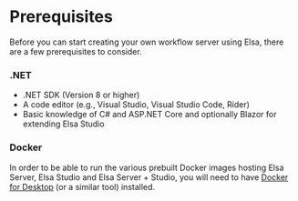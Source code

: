 # Prerequisites

Before you can start creating your own workflow server using Elsa, there are a few prerequisites to consider.

### .NET﻿ <a href="#dotnet" id="dotnet"></a>

* .NET SDK (Version 8 or higher)
* A code editor (e.g., Visual Studio, Visual Studio Code, Rider)
* Basic knowledge of C# and ASP.NET Core and optionally Blazor for extending Elsa Studio

### Docker﻿ <a href="#docker" id="docker"></a>

In order to be able to run the various prebuilt Docker images hosting Elsa Server, Elsa Studio and Elsa Server + Studio, you will need to have [Docker for Desktop](https://www.docker.com/products/docker-desktop/) (or a similar tool) installed.
